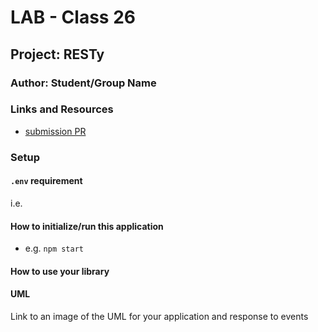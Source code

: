 # LAB - Class 26

## Project: RESTy

### Author: Student/Group Name

### Links and Resources

- [submission PR](https://github.com/diana96alazzam-401-advanced-javascript/resty/pull/1/)
<!-- - [ci/cd](http://xyz.com) (GitHub Actions) 
- [back-end server url](http://xyz.com) (when applicable)
- [front-end application](http://xyz.com) (when applicable) -->

### Setup

#### `.env` requirement

i.e.

<!-- - `PORT` - 3000 -->
<!-- - `MONGODB_URI` - URL to the running mongo instance/db -->

#### How to initialize/run this application

- e.g. `npm start`

#### How to use your library
<!-- 
#### Tests

- How do you run tests?
- Any tests of note?
- Describe any tests that you did not complete, skipped, etc -->

#### UML

Link to an image of the UML for your application and response to events
